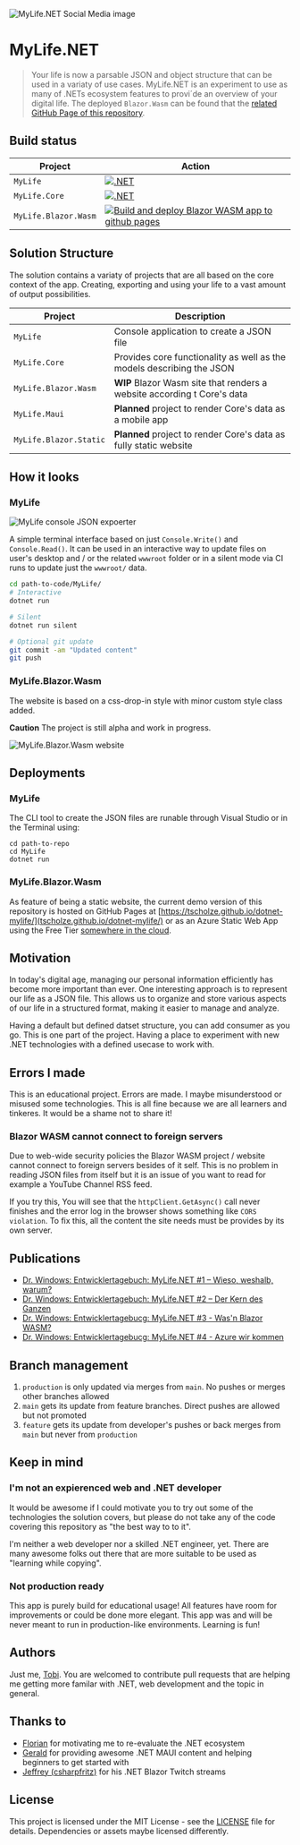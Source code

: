 ![MyLife.NET Social Media image](__docs/socialmedia.png)

# MyLife.NET
> Your life is now a parsable JSON and object structure that can be used in a variaty of use cases. MyLife.NET is an experiment to use as many of .NETs ecosystem features to provi´de an overview of your digital life. The deployed `Blazor.Wasm` can be found that the [related GitHub Page of this repository](https://tscholze.github.io/dotnet-mylife/).

## Build status
| Project | Action |
|---------|--------|
|`MyLife` |[![.NET](https://github.com/tscholze/dotnet-mylife/actions/workflows/dotnet-mylife.yml/badge.svg)](https://github.com/tscholze/dotnet-mylife/actions/workflows/dotnet-mylife.yml)|
|`MyLife.Core`|[![.NET](https://github.com/tscholze/dotnet-mylife/actions/workflows/dotnet-life-core.yml/badge.svg)](https://github.com/tscholze/dotnet-mylife/actions/workflows/dotnet-life-core.yml)|
|`MyLife.Blazor.Wasm`|[![Build and deploy Blazor WASM app to github pages](https://github.com/tscholze/dotnet-mylife/actions/workflows/deploy-blazor-wasm.yml/badge.svg)](https://github.com/tscholze/dotnet-mylife/actions/workflows/deploy-blazor-wasm.yml)|

## Solution Structure
The solution contains a variaty of projects that are all based on the core context of the app. Creating, exporting and using your life to a vast amount of output possibilities.

| Project | Description |
|----------|----------|
|`MyLife`    | Console application to create a JSON file    |
|`MyLife.Core`    | Provides core functionality as well as the models describing the JSON    |
| `MyLife.Blazor.Wasm`    | **WIP** Blazor Wasm site that renders a website according t Core's data   |
| `MyLife.Maui` | **Planned** project to render Core's data as a mobile app |
| `MyLife.Blazor.Static` | **Planned** project to render Core's data as fully static website |

## How it looks

### MyLife
![MyLife console JSON expoerter](__docs/mylife-exporter-console-output.png)

A simple terminal interface based on just `Console.Write()` and `Console.Read()`.
It can be used in an interactive way to update files on user's desktop and / or the related `wwwroot` folder or in a silent mode via CI runs to update just the `wwwroot/` data.

```bash
cd path-to-code/MyLife/
# Interactive
dotnet run

# Silent
dotnet run silent

# Optional git update
git commit -am "Updated content"
git push
```

### MyLife.Blazor.Wasm
The website is based on a css-drop-in style with minor custom style class added.

**Caution**
The project is still alpha and work in progress.

![MyLife.Blazor.Wasm website](__docs/mylife-blazor-wasm-overview.png)

## Deployments

### MyLife
The CLI tool to create the JSON files are runable through Visual Studio or in the Terminal using:
```shell
cd path-to-repo
cd MyLife
dotnet run
```

### MyLife.Blazor.Wasm
As feature of being a static website, the current demo version of this repository is hosted on GitHub Pages at [https://tscholze.github.io/dotnet-mylife/](tscholze.github.io/dotnet-mylife/) or as an Azure Static Web App using the Free Tier [somewhere in the cloud](https://proud-cliff-0b9376b03.5.azurestaticapps.net/).

## Motivation

In today's digital age, managing our personal information efficiently has become more important than ever. One interesting approach is to represent our life as a JSON file. This allows us to organize and store various aspects of our life in a structured format, making it easier to manage and analyze.

Having a default but defined datset structure, you can add consumer as you go. This is one part of the project. Having a place to experiment with new .NET technologies with a defined usecase to work with.

## Errors I made
This is an educational project. Errors are made. I maybe misunderstood or misused some technologies. This is all fine because we are all learners and tinkeres. It would be a shame not to share it!

### Blazor WASM cannot connect to foreign servers
Due to web-wide security policies the Blazor WASM project / website cannot connect to foreign servers besides of it self. This is no problem in reading JSON files from itself but it is an issue of you want to read for example a YouTube Channel RSS feed.

If you try this, You will see that the `httpClient.GetAsync()` call never finishes and the error log in the browser shows something like `CORS violation`. To fix this, all the content the site needs must be provides by its own server.

## Publications
- [Dr. Windows: Entwicklertagebuch: MyLife.NET #1 – Wieso, weshalb, warum?](https://www.drwindows.de/news/entwicklertagebuch-mylife-net-1-wieso-weshalb-warum)
- [Dr. Windows: Entwicklertagebuch: MyLife.NET #2 – Der Kern des Ganzen](https://www.drwindows.de/news/entwicklertagebuch-mylife-net-2-der-kern-des-ganzen)
- [Dr. Windows: Entwicklertagebucg: MyLife.NET #3 - Was'n Blazor WASM?](https://www.drwindows.de/news/entwicklertagebuch-mylife-3-wasn-blazor-wasm)
- [Dr. Windows: Entwicklertagebucg: MyLife.NET #4 - Azure wir kommen](https://www.drwindows.de/news/entwicklertagebuch-mylife-4-azure-wir-kommen)

## Branch management
1. `production` is only updated via merges from `main`. No pushes or merges other branches allowed
2. `main` gets its update from feature branches. Direct pushes are allowed but not promoted
3. `feature` gets its update from developer's pushes or back merges from `main` but never from `production`

## Keep in mind

### I'm not an expierenced web and .NET developer
It would be awesome if I could motivate you to try out some of the technologies the solution covers, but please do not take any of the code covering this repository as "the best way to to it".

I'm neither a web developer nor a skilled .NET engineer, yet. There are many awesome folks out there that are more suitable to be used as "learning while copying".

### Not production ready
This app is purely build for educational usage! All features have room for improvements or could be done more elegant. This app was and will be never meant to run in production-like environments. Learning is fun!

## Authors
Just me, [Tobi]([https://tscholze.github.io). You are welcomed to contribute pull requests that are helping me getting more familar with .NET, web development and the topic in general.

## Thanks to
- [Florian](https://de.linkedin.com/in/florianthurnwald) for motivating me to re-evaluate the .NET ecosystem
- [Gerald](https://twitter.com/jfversluis) for providing awesome .NET MAUI content and helping beginners to get started with
- [Jeffrey (csharpfritz)](https://twitter.com/csharpfritz) for his .NET Blazor Twitch streams

## License
This project is licensed under the MIT License - see the [LICENSE](LICENSE) file for details.
Dependencies or assets maybe licensed differently.
